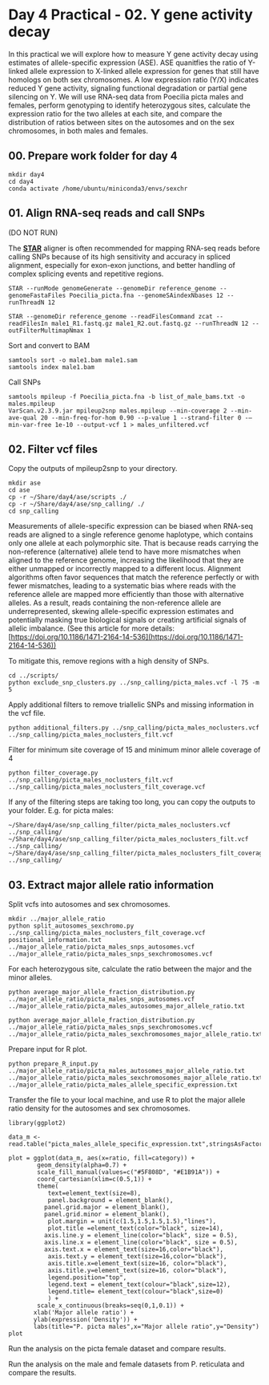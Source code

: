 # Day 4 Practical - 02. Y gene activity decay

In this practical we will explore how to measure Y gene activity decay using estimates of allele-specific expression (ASE). ASE quanitfies the ratio of Y-linked allele expression to X-linked allele expression for genes that still have homologs on both sex chromosomes. A low expression ratio (Y/X) indicates reduced Y gene activity, signaling functional degradation or partial gene silencing on Y. We will use RNA-seq data from Poecilia picta males and females, perform genotyping to identify heterozygous sites, calculate the expression ratio for the two alleles at each site, and compare the distribution of ratios between sites on the autosomes and on the sex chromosomes, in both males and females.

## 00. Prepare work folder for day 4

```
mkdir day4
cd day4
conda activate /home/ubuntu/miniconda3/envs/sexchr
```

## 01. Align RNA-seq reads and call SNPs

(DO NOT RUN)

The **[STAR](https://physiology.med.cornell.edu/faculty/skrabanek/lab/angsd/lecture_notes/STARmanual.pdf)** aligner is often recommended for mapping RNA-seq reads before calling SNPs because of its high sensitivity and accuracy in spliced alignment, especially for exon-exon junctions, and better handling of complex splicing events and repetitive regions.

```
STAR --runMode genomeGenerate --genomeDir reference_genome --genomeFastaFiles Poecilia_picta.fna --genomeSAindexNbases 12 --runThreadN 12

STAR --genomeDir reference_genome --readFilesCommand zcat --readFilesIn male1_R1.fastq.gz male1_R2.out.fastq.gz --runThreadN 12 --outFilterMultimapNmax 1
```

Sort and convert to BAM

```
samtools sort -o male1.bam male1.sam
samtools index male1.bam
```

Call SNPs

```
samtools mpileup -f Poecilia_picta.fna -b list_of_male_bams.txt -o males.mpileup
VarScan.v2.3.9.jar mpileup2snp males.mpileup --min-coverage 2 --min-ave-qual 20 --min-freq-for-hom 0.90 --p-value 1 --strand-filter 0 -—min-var-free 1e-10 --output-vcf 1 > males_unfiltered.vcf
```

## 02. Filter vcf files

Copy the outputs of mpileup2snp to your directory.

```
mkdir ase
cd ase
cp -r ~/Share/day4/ase/scripts ./
cp -r ~/Share/day4/ase/snp_calling/ ./
cd snp_calling
```

Measurements of allele-specific expression can be biased when RNA-seq reads are aligned to a single reference genome haplotype, which contains only one allele at each polymorphic site. That is because reads carrying the non-reference (alternative) allele tend to have more mismatches when aligned to the reference genome, increasing the likelihood that they are either unmapped or incorrectly mapped to a different locus. Alignment algorithms often favor sequences that match the reference perfectly or with fewer mismatches, leading to a systematic bias where reads with the reference allele are mapped more efficiently than those with alternative alleles. As a result, reads containing the non-reference allele are underrepresented, skewing allele-specific expression estimates and potentially masking true biological signals or creating artificial signals of allelic imbalance. (See this article for more details: [https://doi.org/10.1186/1471-2164-14-536](https://doi.org/10.1186/1471-2164-14-536))

To mitigate this, remove regions with a high density of SNPs.

```
cd ../scripts/
python exclude_snp_clusters.py ../snp_calling/picta_males.vcf -l 75 -m 5
```

Apply additional filters to remove triallelic SNPs and missing information in the vcf file.

```
python additional_filters.py ../snp_calling/picta_males_noclusters.vcf ../snp_calling/picta_males_noclusters_filt.vcf
```

Filter for minimum site coverage of 15 and minimum minor allele coverage of 4

```
python filter_coverage.py ../snp_calling/picta_males_noclusters_filt.vcf ../snp_calling/picta_males_noclusters_filt_coverage.vcf
```

If any of the filtering steps are taking too long, you can copy the outputs to your folder. E.g. for picta males:

```
~/Share/day4/ase/snp_calling_filter/picta_males_noclusters.vcf ../snp_calling/
~/Share/day4/ase/snp_calling_filter/picta_males_noclusters_filt.vcf ../snp_calling/
~/Share/day4/ase/snp_calling_filter/picta_males_noclusters_filt_coverage.vcf ../snp_calling/
```

## 03. Extract major allele ratio information

Split vcfs into autosomes and sex chromosomes.

```
mkdir ../major_allele_ratio
python split_autosomes_sexchromo.py ../snp_calling/picta_males_noclusters_filt_coverage.vcf positional_information.txt ../major_allele_ratio/picta_males_snps_autosomes.vcf ../major_allele_ratio/picta_males_snps_sexchromosomes.vcf
```

For each heterozygous site, calculate the ratio between the major and the minor alleles.

```
python average_major_allele_fraction_distribution.py ../major_allele_ratio/picta_males_snps_autosomes.vcf ../major_allele_ratio/picta_males_autosomes_major_allele_ratio.txt

python average_major_allele_fraction_distribution.py ../major_allele_ratio/picta_males_snps_sexchromosomes.vcf ../major_allele_ratio/picta_males_sexchromosomes_major_allele_ratio.txt
```

Prepare input for R plot.

```
python prepare_R_input.py ../major_allele_ratio/picta_males_autosomes_major_allele_ratio.txt ../major_allele_ratio/picta_males_sexchromosomes_major_allele_ratio.txt ../major_allele_ratio/picta_males_allele_specific_expression.txt
```

Transfer the file to your local machine, and use R to plot the major allele ratio density for the autosomes and sex chromosomes.

```
library(ggplot2)

data_m <- read.table("picta_males_allele_specific_expression.txt",stringsAsFactors=F,header=T,sep=",")

plot = ggplot(data_m, aes(x=ratio, fill=category)) + 
		geom_density(alpha=0.7) + 
		scale_fill_manual(values=c("#5F808D", "#E1B91A")) +
		coord_cartesian(xlim=c(0.5,1)) +
		theme(
           text=element_text(size=8),
           panel.background = element_blank(),
          panel.grid.major = element_blank(),
          panel.grid.minor = element_blank(),
           plot.margin = unit(c(1.5,1.5,1.5,1.5),"lines"),
           plot.title =element_text(color="black", size=14),
          axis.line.y = element_line(color="black", size = 0.5),
          axis.line.x = element_line(color="black", size = 0.5),
          axis.text.x = element_text(size=16,color="black"),
           axis.text.y = element_text(size=16,color="black"),
           axis.title.x=element_text(size=16, color="black"), 
           axis.title.y=element_text(size=16, color="black"),
           legend.position="top",
           legend.text = element_text(colour="black",size=12),
           legend.title= element_text(colour="black",size=0)
           ) +
       	scale_x_continuous(breaks=seq(0,1,0.1)) +
       xlab('Major allele ratio') +
       ylab(expression('Density')) + 
       labs(title="P. picta males",x="Major allele ratio",y="Density")
plot
```

Run the analysis on the picta female dataset and compare results.

Run the analysis on the male and female datasets from P. reticulata and compare the results.
